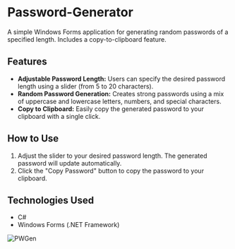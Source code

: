 # Password-Generator
A simple Windows Forms application for generating random passwords of a specified length. Includes a copy-to-clipboard feature.

## Features

* **Adjustable Password Length:** Users can specify the desired password length using a slider (from 5 to 20 characters).
* **Random Password Generation:** Creates strong passwords using a mix of uppercase and lowercase letters, numbers, and special characters.
* **Copy to Clipboard:** Easily copy the generated password to your clipboard with a single click.

## How to Use

1.  Adjust the slider to your desired password length. The generated password will update automatically.
2.  Click the "Copy Password" button to copy the password to your clipboard.

## Technologies Used

* C#
* Windows Forms (.NET Framework)

  
![PWGen](https://github.com/user-attachments/assets/99cc8e60-ddce-421b-95dd-1faee14ca38f)
